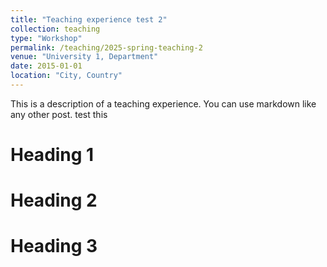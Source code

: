 ```yaml
---
title: "Teaching experience test 2"
collection: teaching
type: "Workshop"
permalink: /teaching/2025-spring-teaching-2
venue: "University 1, Department"
date: 2015-01-01
location: "City, Country"
---
```


This is a description of a teaching experience. You can use markdown like any other post. test this 

Heading 1
======

Heading 2
======

Heading 3
======
